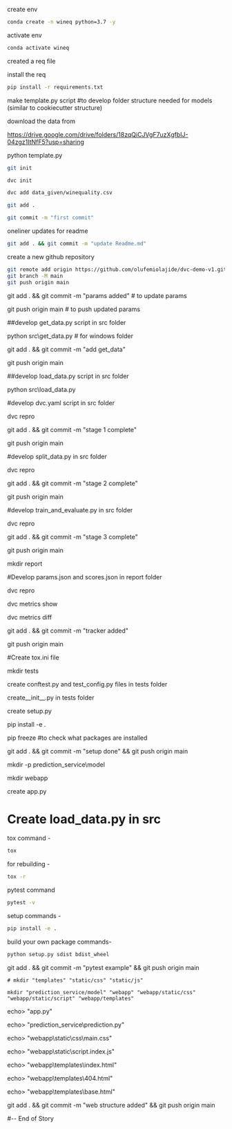 create env

```bash
conda create -n wineq python=3.7 -y
```

activate env

```bash
conda activate wineq
```

created a req file

install the req

```bash
pip install -r requirements.txt
```

make template.py script #to develop folder structure needed for models (similar to cookiecutter structure)

download the data from

https://drive.google.com/drive/folders/18zqQiCJVgF7uzXgfbIJ-04zgz1ItNfF5?usp=sharing

python template.py

```bash
git init
```

```bash
dvc init 
```

```bash
dvc add data_given/winequality.csv
```

```bash
git add .
```

```bash
git commit -m "first commit"
```

oneliner updates  for readme

```bash
git add . && git commit -m "update Readme.md"
```

create a new github repository

```bash
git remote add origin https://github.com/olufemiolajide/dvc-demo-v1.git
git branch -M main
git push origin main
```

git add . && git commit -m "params added"  # to update params

git push origin main  # to push updated params

##develop get_data.py script in src folder

python src\get_data.py  # for windows folder

git add . && git commit -m "add get_data"

git push origin main

##develop load_data.py script in src folder

python src\load_data.py

#develop dvc.yaml script in src folder

dvc repro

git add . && git commit -m "stage 1 complete"

git push origin main

#develop split_data.py in src folder

dvc repro

git add . && git commit -m "stage 2 complete"

git push origin main

#develop train_and_evaluate.py in src folder

dvc repro

git add . && git commit -m "stage 3 complete"

git push origin main

mkdir report

#Develop params.json and scores.json in report folder

dvc repro

dvc metrics show

dvc metrics diff

git add . && git commit -m "tracker added"

git push origin main

#Create tox.ini file

mkdir tests

create conftest.py and test_config.py files in tests folder

create__init__.py in tests folder

create setup.py

pip install -e .

pip freeze  #to check what packages are installed

git add . && git commit -m "setup done" && git push origin main

mkdir -p prediction_service\model

mkdir webapp

create app.py

# Create load_data.py in src

tox command -

```bash
tox
```

for rebuilding -

```bash
tox -r 
```

pytest command

```bash
pytest -v
```

setup commands -

```bash
pip install -e . 
```

build your own package commands-

```bash
python setup.py sdist bdist_wheel
```

git add . && git commit -m "pytest example" && git push origin main

```
# mkdir "templates" "static/css" "static/js"
```

```
mkdir "prediction_service/model" "webapp" "webapp/static/css" "webapp/static/script" "webapp/templates"
```

echo> "app.py"

echo> "prediction_service\\prediction.py"

echo> "webapp\static\css\main.css"

echo> "webapp\static\script\.index.js"

echo> "webapp\templates\index.html"

echo> "webapp\\templates\404.html"

echo> "webapp\templates\base.html"

git add . && git commit -m "web structure added" && git push origin main




#-- End of Story
